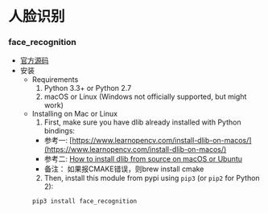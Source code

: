 # 人脸识别

### face\_recognition
* [官方源码](https://github.com/ageitgey/face_recognition)
* 安装
  + Requirements
    1. Python 3.3+ or Python 2.7
    2. macOS or Linux (Windows not officially supported, but might work)
  + Installing on Mac or Linux
    1. First, make sure you have dlib already installed with Python bindings:
      * 参考一: [https://www.learnopencv.com/install-dlib-on-macos/](https://www.learnopencv.com/install-dlib-on-macos/)
      * 参考二: [How to install dlib from source on macOS or Ubuntu](https://gist.github.com/ageitgey/629d75c1baac34dfa5ca2a1928a7aeaf)
      * 备注： 如果报CMAKE错误，则brew install cmake
    2. Then, install this module from pypi using `pip3` (or `pip2` for Python 2):
      ```bash
      pip3 install face_recognition    
      ```
